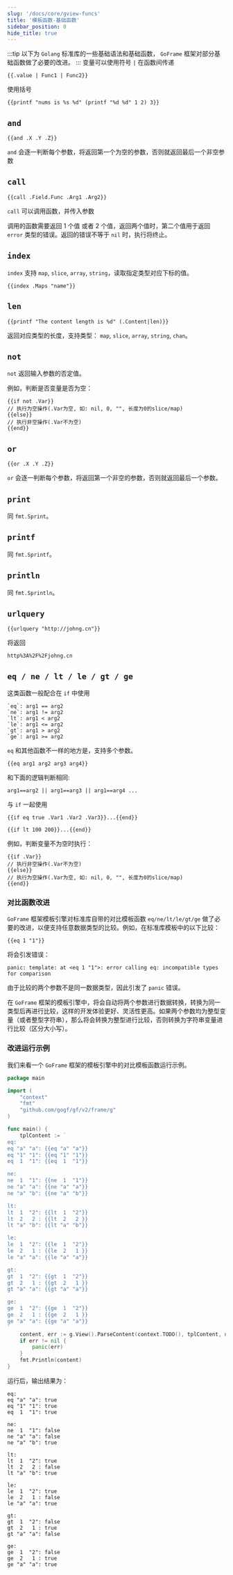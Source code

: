 ```yaml
---
slug: '/docs/core/gview-funcs'
title: '模板函数-基础函数'
sidebar_position: 0
hide_title: true
---
```

:::tip
以下为 `Golang` 标准库的一些基础语法和基础函数， `GoFrame` 框架对部分基础函数做了必要的改进。
:::
变量可以使用符号 `|` 在函数间传递

```
{{.value | Func1 | Func2}}
```

使用括号

```
{{printf "nums is %s %d" (printf "%d %d" 1 2) 3}}
```

## `and`

```
{{and .X .Y .Z}}
```

`and` 会逐一判断每个参数，将返回第一个为空的参数，否则就返回最后一个非空参数

## `call`

```
{{call .Field.Func .Arg1 .Arg2}}
```

`call` 可以调用函数，并传入参数

调用的函数需要返回 1 个值 或者 2 个值，返回两个值时，第二个值用于返回 `error` 类型的错误。返回的错误不等于 `nil` 时，执行将终止。

## `index`

`index` 支持 `map`, `slice`, `array`, `string`，读取指定类型对应下标的值。

```
{{index .Maps "name"}}
```

## `len`

```
{{printf "The content length is %d" (.Content|len)}}
```

返回对应类型的长度，支持类型： `map`, `slice`, `array`, `string`, `chan`。

## `not`

`not` 返回输入参数的否定值。

例如，判断是否变量是否为空：

```
{{if not .Var}}
// 执行为空操作(.Var为空, 如: nil, 0, "", 长度为0的slice/map)
{{else}}
// 执行非空操作(.Var不为空)
{{end}}
```

## `or`

```
{{or .X .Y .Z}}
```

`or` 会逐一判断每个参数，将返回第一个非空的参数，否则就返回最后一个参数。

## `print`

同 `fmt.Sprint`。

## `printf`

同 `fmt.Sprintf`。

## `println`

同 `fmt.Sprintln`。

## `urlquery`

```
{{urlquery "http://johng.cn"}}
```

将返回

```
http%3A%2F%2Fjohng.cn
```

## `eq / ne / lt / le / gt / ge`

这类函数一般配合在 `if` 中使用

```
`eq`: arg1 == arg2
`ne`: arg1 != arg2
`lt`: arg1 < arg2
`le`: arg1 <= arg2
`gt`: arg1 > arg2
`ge`: arg1 >= arg2
```

`eq` 和其他函数不一样的地方是，支持多个参数。

```
{{eq arg1 arg2 arg3 arg4}}
```

和下面的逻辑判断相同:

```
arg1==arg2 || arg1==arg3 || arg1==arg4 ...
```

与 `if` 一起使用

```
{{if eq true .Var1 .Var2 .Var3}}...{{end}}
```

```
{{if lt 100 200}}...{{end}}
```

例如，判断变量不为空时执行：

```
{{if .Var}}
// 执行非空操作(.Var不为空)
{{else}}
// 执行为空操作(.Var为空, 如: nil, 0, "", 长度为0的slice/map)
{{end}}
```

### 对比函数改进

`GoFrame` 框架模板引擎对标准库自带的对比模板函数 `eq/ne/lt/le/gt/ge` 做了必要的改进，以便支持任意数据类型的比较。例如，在标准库模板中的以下比较：

```
{{eq 1 "1"}}
```

将会引发错误：

```
panic: template: at <eq 1 "1">: error calling eq: incompatible types for comparison
```

由于比较的两个参数不是同一数据类型，因此引发了 `panic` 错误。

在 `GoFrame` 框架的模板引擎中，将会自动将两个参数进行数据转换，转换为同一类型后再进行比较，这样的开发体验更好、灵活性更高。如果两个参数均为整型变量（或者整型字符串），那么将会转换为整型进行比较，否则转换为字符串变量进行比较（区分大小写）。

### 改进运行示例

我们来看一个 `GoFrame` 框架的模板引擎中的对比模板函数运行示例。

```go
package main

import (
    "context"
    "fmt"
    "github.com/gogf/gf/v2/frame/g"
)

func main() {
    tplContent := `
eq:
eq "a" "a": {{eq "a" "a"}}
eq "1" "1": {{eq "1" "1"}}
eq  1  "1": {{eq  1  "1"}}

ne:
ne  1  "1": {{ne  1  "1"}}
ne "a" "a": {{ne "a" "a"}}
ne "a" "b": {{ne "a" "b"}}

lt:
lt  1  "2": {{lt  1  "2"}}
lt  2   2 : {{lt  2   2 }}
lt "a" "b": {{lt "a" "b"}}

le:
le  1  "2": {{le  1  "2"}}
le  2   1 : {{le  2   1 }}
le "a" "a": {{le "a" "a"}}

gt:
gt  1  "2": {{gt  1  "2"}}
gt  2   1 : {{gt  2   1 }}
gt "a" "a": {{gt "a" "a"}}

ge:
ge  1  "2": {{ge  1  "2"}}
ge  2   1 : {{ge  2   1 }}
ge "a" "a": {{ge "a" "a"}}
`
    content, err := g.View().ParseContent(context.TODO(), tplContent, nil)
    if err != nil {
        panic(err)
    }
    fmt.Println(content)
}
```

运行后，输出结果为：

```
eq:
eq "a" "a": true
eq "1" "1": true
eq  1  "1": true

ne:
ne  1  "1": false
ne "a" "a": false
ne "a" "b": true

lt:
lt  1  "2": true
lt  2   2 : false
lt "a" "b": true

le:
le  1  "2": true
le  2   1 : false
le "a" "a": true

gt:
gt  1  "2": false
gt  2   1 : true
gt "a" "a": false

ge:
ge  1  "2": false
ge  2   1 : true
ge "a" "a": true
```